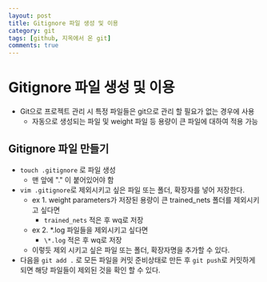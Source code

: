 ```yaml
---
layout: post
title: Gitignore 파일 생성 및 이용
category: git
tags: [github, 지옥에서 온 git]
comments: true
---
```


# Gitignore 파일 생성 및 이용
- Git으로 프로젝트 관리 시 특정 파일들은 git으로 관리 할 필요가 없는 경우에 사용
  - 자동으로 생성되는 파일 및 weight 파일 등 용량이 큰 파일에 대하여 적용 가능

## Gitignore 파일 만들기
- `touch .gitignore` 로 파일 생성
  - 맨 앞에 "." 이 붙어있어야 함
- `vim .gitignore`로 제외시키고 싶은 파일 또는 폴더, 확장자를 넣어 저장한다.
  - ex 1. weight parameters가 저장된 용량이 큰 trained_nets 폴더를 제외시키고 싶다면
    - `trained_nets` 적은 후 wq로 저장
  - ex 2. \*.log 파일들을 제외시키고 싶다면
    - `\*.log` 적은 후 wq로 저장
  - 이렇듯 제외 시키고 싶은 파일 또는 폴더, 확장자명을 추가할 수 있다.
- 다음을 `git add .` 로 모든 파일을 커밋 준비상태로 만든 후 `git push`로 커밋하게 되면 해당 파일들이 제외된 것을 확인 할 수 있다.
